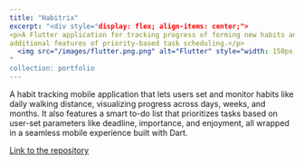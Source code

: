 ```yaml
---
title: "Habitrix"
excerpt: "<div style="display: flex; align-items: center;">
<p>A Flutter application for tracking progress of forming new habits and visualising over defined periods of time, with
additional features of priority-based task scheduling.</p>
  <img src="/images/flutter.png.png" alt="Flutter" style="width: 150px; margin-right: 20px;">
"
collection: portfolio
---
```



  

A habit tracking mobile application that lets users set and monitor habits like daily walking distance, visualizing progress across days, weeks, and months. It also features a smart to-do list that prioritizes tasks based on user-set parameters like deadline, importance, and enjoyment, all wrapped in a seamless mobile experience built with Dart.

[Link to the repository](https://github.com/Metalicana/habitrix)
